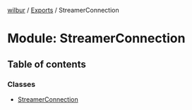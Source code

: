 [wilbur](../README.md) / [Exports](../modules.md) / StreamerConnection

# Module: StreamerConnection

## Table of contents

### Classes

- [StreamerConnection](../classes/StreamerConnection.StreamerConnection.md)

